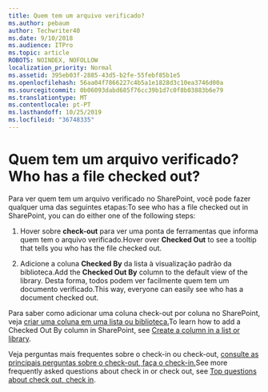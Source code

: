 ```yaml
---
title: Quem tem um arquivo verificado?
ms.author: pebaum
author: Techwriter40
ms.date: 9/10/2018
ms.audience: ITPro
ms.topic: article
ROBOTS: NOINDEX, NOFOLLOW
localization_priority: Normal
ms.assetid: 395eb03f-2885-43d5-b2fe-55febf85b1e5
ms.openlocfilehash: 56aa04f7866227c4b5a1e1828d3c10ea3746d00a
ms.sourcegitcommit: 0b06093dabd685f76cc39b1d7c0f8b03883b6e79
ms.translationtype: MT
ms.contentlocale: pt-PT
ms.lasthandoff: 10/25/2019
ms.locfileid: "36748335"
---
```

# <a name="who-has-a-file-checked-out"></a><span data-ttu-id="a8eaf-102">Quem tem um arquivo verificado?</span><span class="sxs-lookup"><span data-stu-id="a8eaf-102">Who has a file checked out?</span></span>

<span data-ttu-id="a8eaf-103">Para ver quem tem um arquivo verificado no SharePoint, você pode fazer qualquer uma das seguintes etapas:</span><span class="sxs-lookup"><span data-stu-id="a8eaf-103">To see who has a file checked out in SharePoint, you can do either one of the following steps:</span></span>
  
1. <span data-ttu-id="a8eaf-104">Hover sobre **check-out** para ver uma ponta de ferramentas que informa quem tem o arquivo verificado.</span><span class="sxs-lookup"><span data-stu-id="a8eaf-104">Hover over **Checked Out** to see a tooltip that tells you who has the file checked out.</span></span> 
    
2. <span data-ttu-id="a8eaf-105">Adicione a coluna **Checked By** da lista à visualização padrão da biblioteca.</span><span class="sxs-lookup"><span data-stu-id="a8eaf-105">Add the **Checked Out By** column to the default view of the library.</span></span> <span data-ttu-id="a8eaf-106">Desta forma, todos podem ver facilmente quem tem um documento verificado.</span><span class="sxs-lookup"><span data-stu-id="a8eaf-106">This way, everyone can easily see who has a document checked out.</span></span> 
    
<span data-ttu-id="a8eaf-107">Para saber como adicionar uma coluna check-out por coluna no SharePoint, veja [criar uma coluna em uma lista ou biblioteca.](https://go.microsoft.com/fwlink/?linkid=2019591)</span><span class="sxs-lookup"><span data-stu-id="a8eaf-107">To learn how to add a Checked Out By column in SharePoint, see [Create a column in a list or library](https://go.microsoft.com/fwlink/?linkid=2019591).</span></span> 
  
<span data-ttu-id="a8eaf-108">Veja perguntas mais frequentes sobre o check-in ou check-out, [consulte as principais perguntas sobre o check-out, faça o check-in.](https://go.microsoft.com/fwlink/?linkid=2018786)</span><span class="sxs-lookup"><span data-stu-id="a8eaf-108">See more frequently asked questions about check in or check out, see [Top questions about check out, check in](https://go.microsoft.com/fwlink/?linkid=2018786).</span></span>
  

